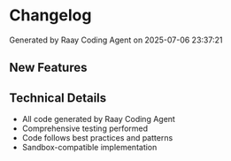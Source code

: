 # Changelog

Generated by Raay Coding Agent on 2025-07-06 23:37:21

## New Features

## Technical Details

- All code generated by Raay Coding Agent
- Comprehensive testing performed
- Code follows best practices and patterns
- Sandbox-compatible implementation

